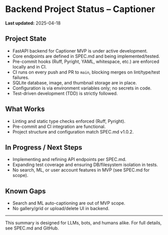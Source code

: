 # Backend Project Status – Captioner

**Last updated:** 2025-04-18

## Project State
- FastAPI backend for Captioner MVP is under active development.
- Core endpoints are defined in SPEC.md and being implemented/tested.
- Pre-commit hooks (Ruff, Pyright, YAML, whitespace, etc.) are enforced locally and in CI.
- CI runs on every push and PR to `main`, blocking merges on lint/type/test failures.
- SQLite database, image, and thumbnail storage are in place.
- Configuration is via environment variables only; no secrets in code.
- Test-driven development (TDD) is strictly followed.

## What Works
- Linting and static type checks enforced (Ruff, Pyright).
- Pre-commit and CI integration are functional.
- Project structure and configuration match SPEC.md v1.0.2.

## In Progress / Next Steps
- Implementing and refining API endpoints per SPEC.md.
- Expanding test coverage and ensuring DB/filesystem isolation in tests.
- No search, ML, or user account features in MVP (see SPEC.md for scope).

## Known Gaps
- Search and ML auto-captioning are out of MVP scope.
- No gallery/grid or upload/delete UI in backend.

---

This summary is designed for LLMs, bots, and humans alike. For full details, see SPEC.md and GitHub.
